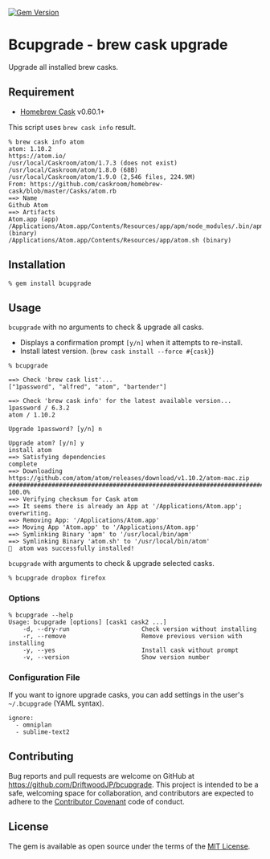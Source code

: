 [![Gem Version](https://badge.fury.io/rb/bcupgrade.svg)](https://badge.fury.io/rb/bcupgrade)

# Bcupgrade - brew cask upgrade

Upgrade all installed brew casks.




## Requirement

- [Homebrew Cask](https://caskroom.github.io/) v0.60.1+


This script uses `brew cask info` result.

```
% brew cask info atom
atom: 1.10.2
https://atom.io/
/usr/local/Caskroom/atom/1.7.3 (does not exist)
/usr/local/Caskroom/atom/1.8.0 (68B)
/usr/local/Caskroom/atom/1.9.0 (2,546 files, 224.9M)
From: https://github.com/caskroom/homebrew-cask/blob/master/Casks/atom.rb
==> Name
Github Atom
==> Artifacts
Atom.app (app)
/Applications/Atom.app/Contents/Resources/app/apm/node_modules/.bin/apm (binary)
/Applications/Atom.app/Contents/Resources/app/atom.sh (binary)
```




## Installation

```
% gem install bcupgrade
```




## Usage

`bcupgrade` with no arguments to check & upgrade all casks. 

- Displays a confirmation prompt `[y/n]` when it attempts to re-install.
- Install latest version. (`brew cask install --force #{cask}`)

```
% bcupgrade

==> Check 'brew cask list'...
["1password", "alfred", "atom", "bartender"]

==> Check 'brew cask info' for the latest available version...
1password / 6.3.2
atom / 1.10.2

Upgrade 1password? [y/n] n

Upgrade atom? [y/n] y
install atom
==> Satisfying dependencies
complete
==> Downloading https://github.com/atom/atom/releases/download/v1.10.2/atom-mac.zip
############################################################################################################################## 100.0%
==> Verifying checksum for Cask atom
==> It seems there is already an App at '/Applications/Atom.app'; overwriting.
==> Removing App: '/Applications/Atom.app'
==> Moving App 'Atom.app' to '/Applications/Atom.app'
==> Symlinking Binary 'apm' to '/usr/local/bin/apm'
==> Symlinking Binary 'atom.sh' to '/usr/local/bin/atom'
🍺  atom was successfully installed!
```

`bcupgrade` with arguments to check & upgrade selected casks.

```
% bcupgrade dropbox firefox
```


### Options

```
% bcupgrade --help
Usage: bcupgrade [options] [cask1 cask2 ...]
    -d, --dry-run                    Check version without installing
    -r, --remove                     Remove previous version with installing
    -y, --yes                        Install cask without prompt
    -v, --version                    Show version number
```


### Configuration File

If you want to ignore upgrade casks, you can add settings in the user's `~/.bcupgrade` (YAML syntax).

```
ignore:
  - omniplan
  - sublime-text2
```




## Contributing

Bug reports and pull requests are welcome on GitHub at https://github.com/DriftwoodJP/bcupgrade.
This project is intended to be a safe, welcoming space for collaboration, and contributors are expected to adhere to the [Contributor Covenant](http://contributor-covenant.org) code of conduct.




## License

The gem is available as open source under the terms of the [MIT License](http://opensource.org/licenses/MIT).

